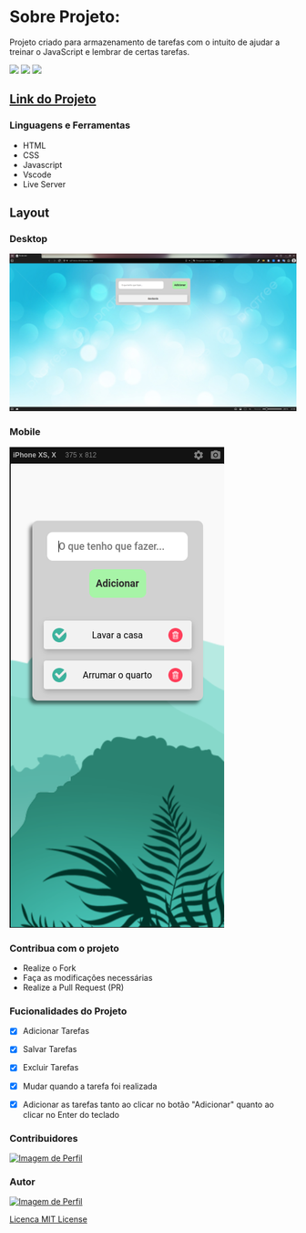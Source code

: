 
# Sobre Projeto:

Projeto criado para armazenamento de tarefas com o intuito de ajudar a treinar o JavaScript e lembrar de certas tarefas.

<img src="https://img.shields.io/github/stars/Willy-Braga/calculadoraSimplesJS?style=social">
<img src="https://img.shields.io/github/issues-pr-raw/Willy-Braga/calculadoraSimplesJS?style=social">
<img src="https://img.shields.io/github/issues-closed/willy-braga/CaWilly-Braga/calculadoraSimplesJS?style=social">

## [Link do Projeto](https://willy-braga.github.io/To-do-List/)

### Linguagens e Ferramentas

- HTML
- CSS
- Javascript
- Vscode
- Live Server

## Layout

### Desktop

<a href="https://willy-braga.github.io/To-do-List/" target='_blank'>
<img src="src/designs/desktop-desing.png"/>
</a>

### Mobile
<a href="https://willy-braga.github.io/To-do-List/" target='_blank'>
<img src="src/designs/mobile-desing.png" />
</a>


### Contribua com o projeto

- Realize o Fork
- Faça as modificações necessárias
- Realize a Pull Request (PR)

### Fucionalidades do Projeto

- [x] Adicionar Tarefas
- [x] Salvar Tarefas
- [x] Excluir Tarefas
- [x] Mudar quando a tarefa foi realizada
- [x] Adicionar as tarefas tanto ao clicar no botão "Adicionar" quanto ao clicar no Enter do teclado


### Contribuidores

<a href="https://github.com/willy-braga" target='_blank'>
<img src="https://github.com/willy-braga.png" width="70px" alt="Imagem de Perfil" />
</a>


### Autor

<a href="https://github.com/willy-braga" target='_blank'>
<img src="https://github.com/willy-braga.png" width="70px" alt="Imagem de Perfil" />
</a>

[Licenca MIT License](http://creativecommons.org/licenses/by)
